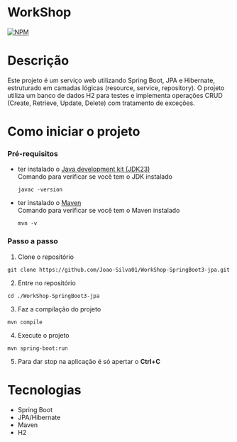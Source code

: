 # WorkShop
[![NPM](https://img.shields.io/npm/l/react)](https://github.com/Joao-Silva01/WorkShop-SpringBoot3-jpa/blob/main/LICENSE)
# Descrição
Este projeto é um serviço web utilizando Spring Boot, JPA e Hibernate, estruturado em camadas lógicas 
(resource, service, repository). O projeto utiliza um banco de dados H2 para testes e implementa operações CRUD (Create, Retrieve, Update, Delete) com tratamento de exceções.

# Como iniciar o projeto
### Pré-requisitos
- ter instalado o [Java development kit (JDK23)](https://www.oracle.com/br/java/technologies/downloads/)
  <br>Comando para verificar se você tem o JDK instalado
  ```
  javac -version
  ```
- ter instalado o [Maven](https://maven.apache.org/download.cgi)
  <br>Comando para verificar se você tem o Maven instalado
  ```
  mvn -v
  ```

### Passo a passo
1. Clone o repositório
```
git clone https://github.com/Joao-Silva01/WorkShop-SpringBoot3-jpa.git
```
2. Entre no repositório
```
cd ./WorkShop-SpringBoot3-jpa
```
3. Faz a compilação do projeto
```
mvn compile
```
4. Execute o projeto
```
mvn spring-boot:run
```
5. Para dar stop na aplicação é só apertar o **Ctrl+C**

# Tecnologias
- Spring Boot
- JPA/Hibernate
- Maven
- H2
